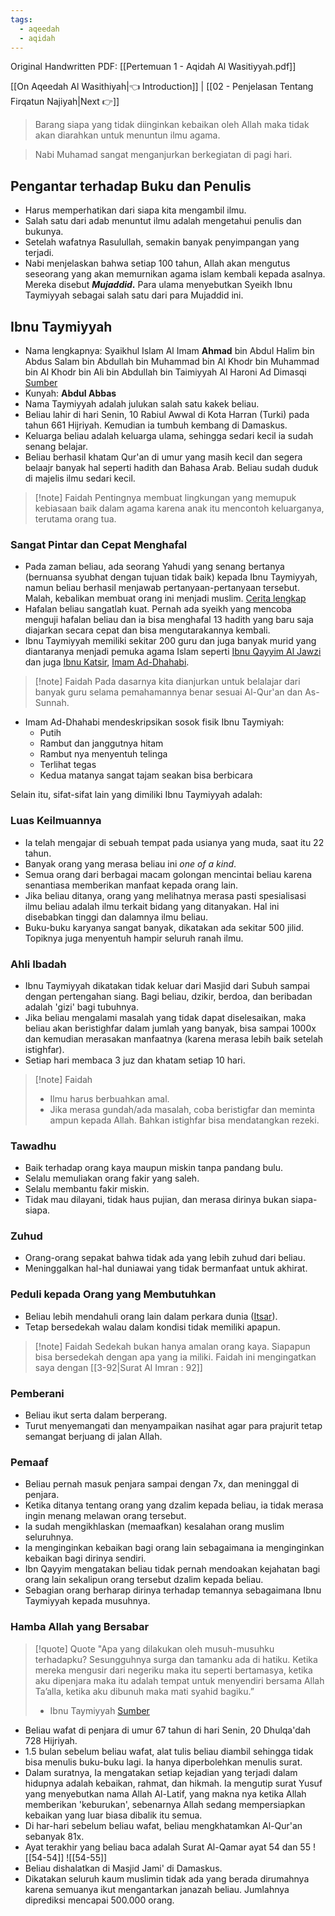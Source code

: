 ```yaml
---
tags:
  - aqeedah
  - aqidah
---
```

Original Handwritten PDF: [[Pertemuan 1 - Aqidah Al Wasitiyyah.pdf]]

[[On Aqeedah Al Wasithiyah|👈 Introduction]] | [[02 - Penjelasan Tentang Firqatun Najiyah|Next 👉]]

> Barang siapa yang tidak diinginkan kebaikan oleh Allah maka tidak akan diarahkan untuk menuntun ilmu agama.

> Nabi Muhamad sangat menganjurkan berkegiatan di pagi hari.

## Pengantar terhadap Buku dan Penulis
- Harus memperhatikan dari siapa kita mengambil ilmu.
- Salah satu dari adab menuntut ilmu adalah mengetahui penulis dan bukunya.
- Setelah wafatnya Rasulullah, semakin banyak penyimpangan yang terjadi. 
- Nabi menjelaskan bahwa setiap 100 tahun, Allah akan mengutus seseorang yang akan memurnikan agama islam kembali kepada asalnya. Mereka disebut ***Mujaddid*.** Para ulama menyebutkan Syeikh Ibnu Taymiyyah sebagai salah satu dari para Mujaddid ini.

## Ibnu Taymiyyah
- Nama lengkapnya: Syaikhul Islam Al Imam **Ahmad** bin Abdul Halim bin Abdus Salam bin Abdullah bin Muhammad bin Al Khodr bin Muhammad bin Al Khodr bin Ali bin Abdullah bin Taimiyyah Al Haroni Ad Dimasqi [Sumber](https://rumaysho.com/617-biografi-syaikhul-islam-ibnu-taimiyah.html)
- Kunyah: **Abdul Abbas**
- Nama Taymiyyah adalah julukan salah satu kakek beliau. 
- Beliau lahir di hari Senin, 10 Rabiul Awwal di Kota Harran (Turki) pada tahun 661 Hijriyah. Kemudian ia tumbuh kembang di Damaskus.
- Keluarga beliau adalah keluarga ulama, sehingga sedari kecil ia sudah senang belajar.
- Beliau berhasil khatam Qur'an di umur yang masih kecil dan segera belaajr banyak hal seperti hadith dan Bahasa Arab. Beliau sudah duduk di majelis ilmu sedari kecil.

> [!note] Faidah
> Pentingnya membuat lingkungan yang memupuk kebiasaan baik dalam agama karena anak itu mencontoh keluarganya, terutama orang tua.

### Sangat Pintar dan Cepat Menghafal
- Pada zaman beliau, ada seorang Yahudi yang senang bertanya (bernuansa syubhat dengan tujuan tidak baik) kepada Ibnu Taymiyyah, namun beliau berhasil menjawab pertanyaan-pertanyaan tersebut. Malah, kebalikan membuat orang ini menjadi muslim. [Cerita lengkap](https://www.hisbah.net/ibnu-taimiyah-kecil-waktu-bermain-yahudi/)
- Hafalan beliau sangatlah kuat. Pernah ada syeikh yang mencoba menguji hafalan beliau dan ia bisa menghafal 13 hadith yang baru saja diajarkan secara cepat dan bisa mengutarakannya kembali.
- Ibnu Taymiyyah memiliki sekitar 200 guru dan juga banyak murid yang diantaranya menjadi pemuka agama Islam seperti [Ibnu Qayyim Al Jawzi](https://id.wikipedia.org/wiki/Ibnul_Qayyim_al-Jauziyyah) dan juga [Ibnu Katsir](https://id.wikipedia.org/wiki/Ibnu_Katsir), [Imam Ad-Dhahabi](https://id.wikipedia.org/wiki/Imam_adz-Dzahabi).

> [!note] Faidah
> Pada dasarnya kita dianjurkan untuk belalajar dari banyak guru selama pemahamannya benar sesuai Al-Qur'an dan As-Sunnah.

- Imam Ad-Dhahabi mendeskripsikan sosok fisik Ibnu Taymiyah:
	- Putih
	- Rambut dan janggutnya hitam
	- Rambut nya menyentuh telinga
	- Terlihat tegas
	- Kedua matanya sangat tajam seakan bisa berbicara

Selain itu, sifat-sifat lain yang dimiliki Ibnu Taymiyyah adalah:
### Luas Keilmuannya
- Ia telah mengajar di sebuah tempat pada usianya yang muda, saat itu 22 tahun.
- Banyak orang yang merasa beliau ini *one of a kind*.
- Semua orang dari berbagai macam golongan mencintai beliau karena senantiasa memberikan manfaat kepada orang lain.
- Jika beliau ditanya, orang yang melihatnya merasa pasti spesialisasi ilmu beliau adalah ilmu terkait bidang yang ditanyakan. Hal ini disebabkan tinggi dan dalamnya ilmu beliau.
- Buku-buku karyanya sangat banyak, dikatakan ada sekitar 500 jilid. Topiknya juga menyentuh hampir seluruh ranah ilmu.
### Ahli Ibadah
- Ibnu Taymiyyah dikatakan tidak keluar dari Masjid dari Subuh sampai dengan pertengahan siang. Bagi beliau, dzikir, berdoa, dan beribadan adalah 'gizi' bagi tubuhnya.
- Jika beliau mengalami masalah yang tidak dapat diselesaikan, maka beliau akan beristighfar dalam jumlah yang banyak, bisa sampai 1000x dan kemudian merasakan manfaatnya (karena merasa lebih baik setelah istighfar).
- Setiap hari membaca 3 juz dan khatam setiap 10 hari.

>  [!note] Faidah
> - Ilmu harus berbuahkan amal.
> - Jika merasa gundah/ada masalah, coba beristigfar dan meminta ampun kepada Allah. Bahkan istighfar bisa mendatangkan rezeki.

### Tawadhu
- Baik terhadap orang kaya maupun miskin tanpa pandang bulu.
- Selalu memuliakan orang fakir yang saleh.
- Selalu membantu fakir miskin.
- Tidak mau dilayani, tidak haus pujian, dan merasa dirinya bukan siapa-siapa.
### Zuhud
- Orang-orang sepakat bahwa tidak ada yang lebih zuhud dari beliau.
- Meninggalkan hal-hal duniawai yang tidak bermanfaat untuk akhirat.
### Peduli kepada Orang yang Membutuhkan
- Beliau lebih mendahuli orang lain dalam perkara dunia ([Itsar](https://muslim.or.id/10250-itsar-mendahulukan-saudaranya-dari-diri-sendiri-1.html)).
- Tetap bersedekah walau dalam kondisi tidak memiliki apapun.

>  [!note] Faidah
> Sedekah bukan hanya amalan orang kaya. Siapapun bisa bersedekah dengan apa yang ia miliki. Faidah ini mengingatkan saya dengan [[3-92|Surat Al Imran : 92]]

### Pemberani
- Beliau ikut serta dalam berperang.
- Turut menyemangati dan menyampaikan nasihat agar para prajurit tetap semangat berjuang di jalan Allah.
### Pemaaf
- Beliau pernah masuk penjara sampai dengan 7x, dan meninggal di penjara.
- Ketika ditanya tentang orang yang dzalim kepada beliau, ia tidak merasa ingin menang melawan orang tersebut.
- Ia sudah mengikhlaskan (memaafkan) kesalahan orang muslim seluruhnya.
- Ia menginginkan kebaikan bagi orang lain sebagaimana ia menginginkan kebaikan bagi dirinya sendiri.
- Ibn Qayyim mengatakan beliau tidak pernah mendoakan kejahatan bagi orang lain sekalipun orang tersebut dzalim kepada beliau.
- Sebagian orang berharap dirinya terhadap temannya sebagaimana Ibnu Taymiyyah kepada musuhnya.
### Hamba Allah yang Bersabar

> [!quote] Quote 
> "Apa yang dilakukan oleh musuh-musuhku terhadapku? Sesungguhnya surga dan tamanku ada di hatiku. Ketika mereka mengusir dari negeriku maka itu seperti bertamasya, ketika aku dipenjara maka itu adalah tempat untuk menyendiri bersama Allah Ta’alla, ketika aku dibunuh maka mati syahid bagiku.”
> - Ibnu Taymiyyah
> [Sumber](https://www.threads.net/@galantalbrk)

- Beliau wafat di penjara di umur 67 tahun di hari Senin, 20 Dhulqa'dah 728 Hijriyah.
- 1.5 bulan sebelum beliau wafat, alat tulis beliau diambil sehingga tidak bisa menulis buku-buku lagi. Ia hanya diperbolehkan menulis surat.
- Dalam suratnya, Ia mengatakan setiap kejadian yang terjadi dalam hidupnya adalah kebaikan, rahmat, dan hikmah. Ia mengutip surat Yusuf yang menyebutkan nama Allah Al-Latif, yang makna nya ketika Allah memberikan 'keburukan', sebenarnya Allah sedang mempersiapkan kebaikan yang luar biasa dibalik itu semua.
- Di har-hari sebelum beliau wafat, beliau mengkhatamkan Al-Qur'an sebanyak 81x.
- Ayat terakhir yang beliau baca adalah Surat Al-Qamar ayat 54 dan 55
![[54-54]]
![[54-55]]
- Beliau dishalatkan di Masjid Jami' di Damaskus.
- Dikatakan seluruh kaum muslimin tidak ada yang berada dirumahnya karena semuanya ikut mengantarkan janazah beliau. Jumlahnya diprediksi mencapai 500.000 orang.
